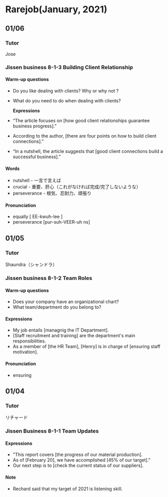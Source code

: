 # Rarejob\(January, 2021\)

## 

## 01/06

### Tutor

Jose

### Jissen business 8-1-3 Building Client Relationship

#### Warm-up questions

* Do you like dealing with clients? Why or why not ?
* What do you need to do when dealing with clients?

  **Expressions**

* “The article focuses on \[how good client relationships guarantee business progress\].”
* According to the author, \[there are four points on how to build client connections\].”
* “In a nutshell, the article suggests that \[good client connections build a successful business\].”

#### Words

* nutshell - 一言で言えば
* crucial - 重要、肝心（これがなければ完成/完了しないような）
* perseverance - 根気、忍耐力、頑張り

#### Pronunciation

* equally \[ EE-kwuh-lee \]
* perseverance \[pur-suh-VEER-uh ns\]

## 01/05

### Tutor

Shaundra（シャンドラ）

### Jissen business 8-1-2 Team Roles

#### Warm-up questions

* Does your company have an organizational chart?
* What team/department do you belong to?

#### Expressions

* My job entails \[managnig the IT Department\].
* \[Staff recruitment and training\] are the department's main responsibilities.
* As a member of \[the HR Team\], \[Henry\] is in charge of \[ensuring staff motivation\].

#### Pronunciation

* ensuring 

## 01/04

### Tutor

リチャード

### Jissen Business 8-1-1 Team Updates

#### Expressions

* "This report covers \[the progress of our material production\].
* As of \[February 20\], we have accomplished \[45% of our target\]."
* Our next step is to \[check the current status of our suppliers\].

#### Note

* Rechard said that my target of 2021 is listening skill.

